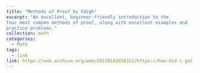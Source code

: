 ```yaml
---
title: "Methods of Proof by hdigh"
excerpt: "An excellent, beginner-friendly introduction to the
four most comomn methods of proof, along with excellent examples and 
practice problems."
collection: math
categories:
  - Math
tags:
  - link
link: https://web.archive.org/web/20220102030312/https://how-did-i-get-here.com/59/
---
```



